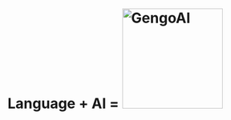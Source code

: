 <p align="center"><h1> Language + AI = <img src="https://www.gengoai.com/gengoai/images/gengoai.png" alt="GengoAI" width=200/></h1></p>
